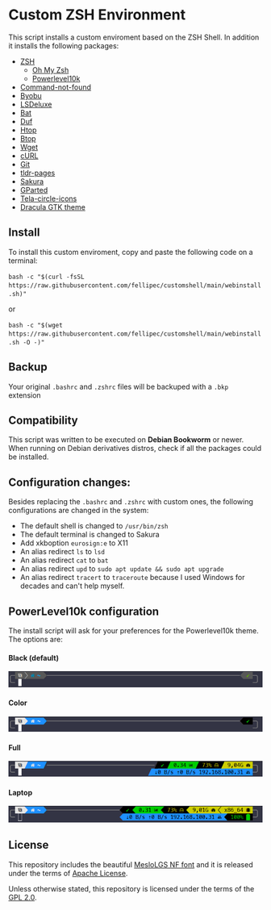 # Custom ZSH Environment 

This script installs a custom enviroment based on the ZSH Shell. 
In addition it installs the following packages:

- [ZSH](https://www.zsh.org/)
  - [Oh My Zsh](https://ohmyz.sh/)
  - [Powerlevel10k](https://github.com/romkatv/powerlevel10k)
- [Command-not-found](https://tracker.debian.org/pkg/command-not-found)
- [Byobu](https://www.byobu.org/)
- [LSDeluxe](https://github.com/lsd-rs/lsd)
- [Bat](https://github.com/sharkdp/bat)
- [Duf](https://github.com/muesli/duf)
- [Htop](https://htop.dev/)
- [Btop](https://github.com/aristocratos/btop)
- [Wget](https://www.gnu.org/software/wget/)
- [cURL](https://curl.se/)
- [Git](https://git-scm.com/)
- [tldr-pages](https://github.com/tldr-pages/tldr)
- [Sakura](https://github.com/dabisu/sakura)
- [GParted](https://gparted.org/)
- [Tela-circle-icons](https://github.com/vinceliuice/Tela-circle-icon-theme)
- [Dracula GTK theme](https://github.com/dracula/gtk)

## Install

To install this custom enviroment, copy and paste the following code on a terminal:

`bash -c "$(curl -fsSL https://raw.githubusercontent.com/fellipec/customshell/main/webinstall.sh)"`

or

`bash -c "$(wget https://raw.githubusercontent.com/fellipec/customshell/main/webinstall.sh -O -)"`

## Backup

Your original `.bashrc` and `.zshrc` files will be backuped with a `.bkp` extension

## Compatibility

This script was written to be executed on **Debian Bookworm** or newer. When running on Debian derivatives distros, check if all the packages could be installed.

## Configuration changes:

Besides replacing the `.bashrc` and `.zshrc` with custom ones, the following configurations are changed in the system:

- The default shell is changed to `/usr/bin/zsh`
- The default terminal is changed to Sakura
- Add xkboption `eurosign:e` to X11
- An alias redirect `ls` to `lsd`
- An alias redirect `cat` to `bat`
- An alias redirect `upd` to `sudo apt update && sudo apt upgrade`
- An alias redirect `tracert` to `traceroute` because I used Windows for decades and can't help myself.

## PowerLevel10k configuration

The install script will ask for your preferences for the Powerlevel10k theme. The options are:

#### Black (default)

![Preview of the Black config](img/black.png)


#### Color

![Preview of the Color config](img/color.png)


#### Full

![Preview of the Full config](img/full.png)


#### Laptop

![Preview of the Laptop config](img/laptop.png)


## License

This repository includes the beautiful [MesloLGS NF font](https://github.com/romkatv/powerlevel10k?tab=readme-ov-file#meslo-nerd-font-patched-for-powerlevel10k) and it is released under the terms of [Apache License](https://raw.githubusercontent.com/romkatv/powerlevel10k-media/master/MesloLGS%20NF%20License.txt).

Unless otherwise stated, this repository is licensed under the terms of the [GPL 2.0](https://www.gnu.org/licenses/old-licenses/lgpl-2.0.html).
